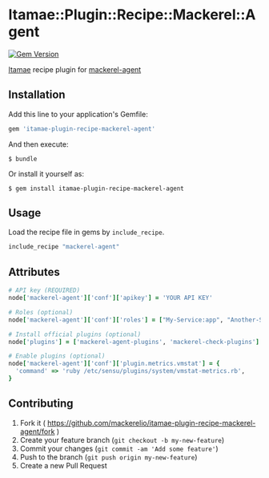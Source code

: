 # Itamae::Plugin::Recipe::Mackerel::Agent

[![Gem Version](https://badge.fury.io/rb/itamae-plugin-recipe-mackerel-agent.svg)](https://badge.fury.io/rb/itamae-plugin-recipe-mackerel-agent)

[Itamae](https://github.com/itamae-kitchen/itamae) recipe plugin for [mackerel-agent](https://github.com/mackerelio/mackerel-agent)

## Installation

Add this line to your application's Gemfile:

```ruby
gem 'itamae-plugin-recipe-mackerel-agent'
```

And then execute:

    $ bundle

Or install it yourself as:

    $ gem install itamae-plugin-recipe-mackerel-agent

## Usage

Load the recipe file in gems by `include_recipe`.

```ruby
include_recipe "mackerel-agent"
```

## Attributes

```ruby
# API key (REQUIRED)
node['mackerel-agent']['conf']['apikey'] = 'YOUR API KEY'

# Roles (optional)
node['mackerel-agent']['conf']['roles'] = ["My-Service:app", "Another-Service:db"]

# Install official plugins (optional)
node['plugins'] = ['mackerel-agent-plugins', 'mackerel-check-plugins']

# Enable plugins (optional)
node['mackerel-agent']['conf']['plugin.metrics.vmstat'] = {
  'command' => 'ruby /etc/sensu/plugins/system/vmstat-metrics.rb',
}
```

## Contributing

1. Fork it ( https://github.com/mackerelio/itamae-plugin-recipe-mackerel-agent/fork )
2. Create your feature branch (`git checkout -b my-new-feature`)
3. Commit your changes (`git commit -am 'Add some feature'`)
4. Push to the branch (`git push origin my-new-feature`)
5. Create a new Pull Request
